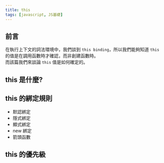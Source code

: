 ```yaml
---
title: this
tags: [javascript, JS基礎]
---
```


## 前言

在執行上下文的詞法環境中，我們談到 `this binding`，所以我們能夠知道 `this` 的值是在調用函數時才確認，而非創建函數時。  
而該篇我們來談論 `this` 值是如何確定的。

## this 是什麼?

## this 的綁定規則

- 默認綁定
- 隱式綁定
- 顯式綁定
- new 綁定
- 箭頭函數

## this 的優先級
